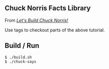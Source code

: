 Chuck Norris Facts Library
---

From [*Let's Build Chuck Norris!*](https://dmerej.info/blog/post/introducing-the-chuck-norris-project/)

Use tags to checkout parts of the above tutorial.

## Build / Run

```shell script
$ ./build.sh
$ ./chuck-says
```
